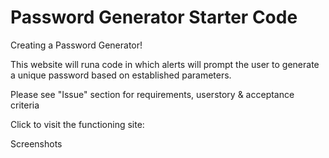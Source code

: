 # Password Generator Starter Code
Creating a Password Generator!

This website will runa code in which alerts will prompt the user to generate a unique password based on established parameters.

Please see "Issue" section for requirements, userstory & acceptance criteria 

Click to visit the functioning site:

Screenshots
